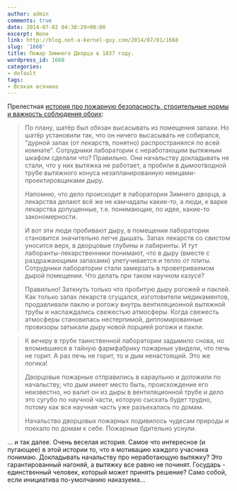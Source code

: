 ```yaml
---
author: admin
comments: true
date: 2014-07-02 04:38:29+00:00
excerpt: None
link: http://blog.not-a-kernel-guy.com/2014/07/01/1668
slug: '1668'
title: Пожар Зимнего Дворца в 1837 году.
wordpress_id: 1668
categories:
- default
tags:
- Всякая всячина
---
```


Прелестная [история про пожарную безопасность, строительные нормы и важность соблюдения обоих](https://www.facebook.com/john.shemyakin/posts/874220449259145):



<blockquote>По плану, шатёр был обязан высасывать из помещения запахи. Но шатёр установили так, что он ничего высасывать не собирался, "дурной запах (от лекарств, понятно) распространялся по всей комнате". Сотрудники лаборатории с неработающим вытяжным шкафом сделали что? Правильно. Они начальству докладывать не стали, что у них вытяжка не работает, а пробили в дымоотводной трубе вытяжного конуса незапланированную немцами-проектировщиками дыру.

Напомню, что дело происходит в лаборатории Зимнего дворца, а лекарства делают всё же не камчадалы какие-то, а люди, к варке лекарства допущенные, т.е. понимающие, по идее, какие-то закономерности.

И вот эти люди пробивают дыру, в помещении лаборатории становится значительно легче дышать. Запах лекарств со свистом уносится верх, в дворцовые глубины и лабиринты. И тут лаборанты-лекарственники понимают, что в дыру (вместе с раздражающими запахами) улетучивается и тепло от плиты. Сотрудники лаборатории стали замерзать в проветриваемом дырой помещении. Что делать при таком научном казусе?

Правильно! Заткнуть только что пробитую дыру рогожей и паклей. Как только запах лекарств сгущался, изготовители медикаментов, продавливали паклю и рогожу внутрь вентиляционной вытяжной трубы и наслаждались свежестью атмосферы. Когда свежесть атмосферы становилась нестерпимой, дипломированные провизоры затыкали дыру новой порцией рогожи и пакли.
</blockquote>






<blockquote>К вечеру в трубе таинственной лаборатории задымило снова, но вломившиеся в тайную фармфабрику пожарные увидели, что печь не горит. А раз печь не горит, то и дым ненастоящий. Это же логика!

Дворцовые пожарные отправились в караульню и доложили по начальству, что дым имеет место быть, происхождение его неизвестно, но валит он из дыры в вентиляционной трубе и дело это сугубо по научной части, которую сыскать будет трудно, потому как вся научная часть уже разъехалась по домам.

Начальство дворцовых пожарных подивилось чудесам природы и поехало по домам к себе. Пожарные бдительно уснули.
</blockquote>



... и так далее. Очень веселая история. Самое что интересное (и пугающее) в этой истории то, что я мотивацию каждого учасника понимаю. Докладывать начальству про неработающую вытяжку? Это гарантированный нагоняй, а вытяжку все равно не починят. Государь - единственный человек, который может принять решение? Само собой, если инициатива по-умолчанию наказуема...
